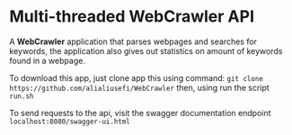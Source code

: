 
# Multi-threaded WebCrawler API
A **WebCrawler** application that parses webpages and searches for keywords, the application also gives out statistics on amount of keywords found in a webpage.


To download this app, just clone app this using command:
`git clone https://github.com/alialiusefi/WebCrawler`
then, using run the script `run.sh`

To send requests to the api, visit the swagger documentation endpoint `localhost:8080/swagger-ui.html`
